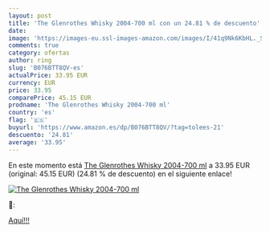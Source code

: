 ```yaml
---
layout: post
title: 'The Glenrothes Whisky 2004-700 ml con un 24.81 % de descuento'
date: 
image: 'https://images-eu.ssl-images-amazon.com/images/I/41q9Nk6KbHL._SL200_.jpg'
comments: true
category: ofertas
author: ring
slug: 'B076BTT8QV-es'
actualPrice: 33.95 EUR
currency: EUR
price: 33.95
comparePrice: 45.15 EUR
prodname: 'The Glenrothes Whisky 2004-700 ml'
country: 'es'
flag: '🇪🇸'
buyurl: 'https://www.amazon.es/dp/B076BTT8QV/?tag=tolees-21'
descuento: '24.81'
average: '33.95'
---
```


En este momento está [The Glenrothes Whisky 2004-700 ml](https://www.amazon.es/dp/B076BTT8QV/?tag=tolees-21) a 33.95 EUR (original: 45.15 EUR) (24.81 %  de descuento) en el siguiente enlace!

[![The Glenrothes Whisky 2004-700 ml](https://images-eu.ssl-images-amazon.com/images/I/41q9Nk6KbHL._SL200_.jpg)](https://www.amazon.es/dp/B076BTT8QV/?tag=tolees-21)

🔎:


[Aquí!!!](https://www.amazon.es/dp/B076BTT8QV/?tag=tolees-21)
